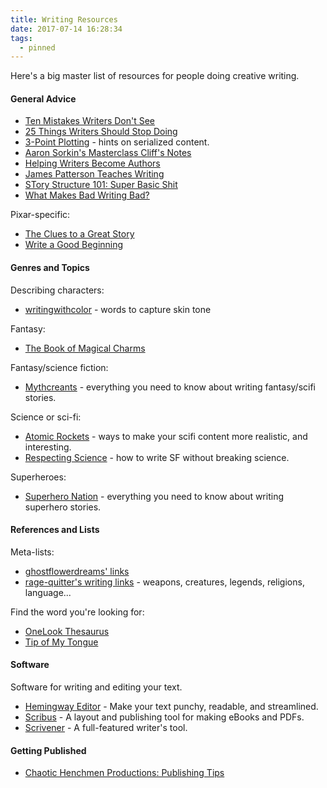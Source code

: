 ```yaml
---
title: Writing Resources
date: 2017-07-14 16:28:34
tags:
  - pinned
---
```


Here's a big master list of resources for people doing creative writing.

<!-- more -->

#### General Advice

* [Ten Mistakes Writers Don't See](http://www.holtuncensored.com/hu/the-ten-mistakes/)
* [25 Things Writers Should Stop Doing](http://terribleminds.com/ramble/2012/01/03/25-things-writers-should-stop-doing/)
* [3-Point Plotting](http://thrillbent.com/blog/3-point-plotting/) - hints on serialized content.
* [Aaron Sorkin's Masterclass Cliff's Notes](https://www.reddit.com/r/Screenwriting/comments/4zpcz2/i_took_aaron_sorkins_masterclass_heres_my_cliffs/)
* [Helping Writers Become Authors](http://www.helpingwritersbecomeauthors.com/)
* [James Patterson Teaches Writing](https://www.masterclass.com/classes/james-patterson-teaches-writing)
* [STory Structure 101: Super Basic Shit](http://channel101.wikia.com/wiki/Story_Structure_101:_Super_Basic_Shit)
* [What Makes Bad Writing Bad?](https://www.theguardian.com/books/2016/may/20/what-makes-bad-writing-bad-toby-litt)

Pixar-specific:

* [The Clues to a Great Story](http://www.mentorless.com/2012/03/10/wall-e-and-toy-story-screenwriter-andrew-stanton-reveals-the-clues-to-a-great-story/)
* [Write a Good Beginning](http://www.mentorless.com/2015/04/27/michael-arndt-about-the-5-steps-he-learned-at-pixar-to-write-a-good-beginning/)

#### Genres and Topics

Describing characters:

* [writingwithcolor](http://writingwithcolor.tumblr.com/post/96830966357/writing-with-color-description-guide-words-for) - words to capture skin tone

Fantasy:

* [The Book of Magical Charms](http://publications.newberry.org/dig/rc-transcribe/charms)

Fantasy/science fiction:

* [Mythcreants](https://mythcreants.com/) - everything you need to know about writing fantasy/scifi stories.

Science or sci-fi:

* [Atomic Rockets](http://www.projectrho.com/public_html/rocket/crossindex.php) - ways to make your scifi content more realistic, and interesting.
* [Respecting Science](http://www.projectrho.com/public_html/rocket/respectscience.php) - how to write SF without breaking science.

Superheroes:

* [Superhero Nation](http://www.superheronation.com/) - everything you need to know about writing superhero stories.

#### References and Lists

Meta-lists:

* [ghostflowerdreams' links](https://sewickedthread.tumblr.com/post/162871470284/awesome-sites-and-links-for-writers)
* [rage-quitter's writing links](http://rage-quitter.tumblr.com/post/124940027496/i-was-getting-pretty-fed-up-with-links-and) - weapons, creatures, legends, religions, language...

Find the word you're looking for:

* [OneLook Thesaurus](http://onelook.com/reverse-dictionary.shtml)
* [Tip of My Tongue](http://chir.ag/projects/tip-of-my-tongue/)

#### Software

Software for writing and editing your text.

* [Hemingway Editor](http://www.hemingwayapp.com/) - Make your text punchy, readable, and streamlined.
* [Scribus](https://www.scribus.net/) - A layout and publishing tool for making eBooks and PDFs.
* [Scrivener](https://www.literatureandlatte.com/scrivener.php) - A full-featured writer's tool.

#### Getting Published

* [Chaotic Henchmen Productions: Publishing Tips](http://www.chaotichenchmen.com/search/label/Publishing%20Tips)